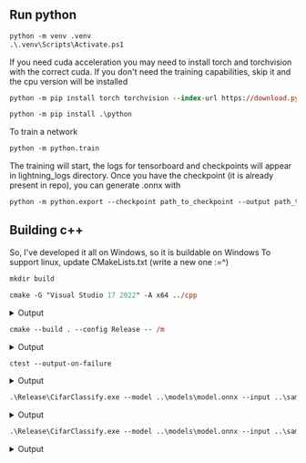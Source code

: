 ## Run python
```ps
python -m venv .venv
.\.venv\Scripts\Activate.ps1
```
If you need cuda acceleration you may need to install torch and torchvision with the correct cuda.
If you don't need the training capabilities, skip it and the cpu version will be installed

```ps
python -m pip install torch torchvision --index-url https://download.pytorch.org/whl/cu118
```

```ps
python -m pip install .\python
```

To train a network 
```ps
python -m python.train
```

The training will start, the logs for tensorboard and checkpoints will appear in lightning_logs directory. Once you have the checkpoint (it is already present in repo), you can generate .onnx with

```ps
python -m python.export --checkpoint path_to_checkpoint --output path_to_output
```


## Building c++
So, I've developed it all on Windows, so it is buildable on Windows
To support linux, update CMakeLists.txt (write a new one :=^)

```ps
mkdir build
```

```ps
cmake -G "Visual Studio 17 2022" -A x64 ../cpp
```
<details>
  <summary>Output</summary>
  -- Selecting Windows SDK version 10.0.22621.0 to target Windows 10.0.26100.
-- The CXX compiler identification is MSVC 19.37.32825.0
-- Detecting CXX compiler ABI info
-- Detecting CXX compiler ABI info - done
-- Check for working CXX compiler: C:/Program Files (x86)/Microsoft Visual Studio/2022/BuildTools/VC/Tools/MSVC/14.37.32822/bin/Hostx64/x64/cl.exe - skipped
-- Detecting CXX compile features
-- Detecting CXX compile features - done
-- The C compiler identification is MSVC 19.37.32825.0
-- Detecting C compiler ABI info
-- Detecting C compiler ABI info - done
-- Check for working C compiler: C:/Program Files (x86)/Microsoft Visual Studio/2022/BuildTools/VC/Tools/MSVC/14.37.32822/bin/Hostx64/x64/cl.exe - skipped
-- Detecting C compile features
-- Detecting C compile features - done
-- Performing Test CMAKE_HAVE_LIBC_PTHREAD
-- Performing Test CMAKE_HAVE_LIBC_PTHREAD - Failed
-- Looking for pthread_create in pthreads
-- Looking for pthread_create in pthreads - not found
-- Looking for pthread_create in pthread
-- Looking for pthread_create in pthread - not found
-- Found Threads: TRUE
-- Configuring done (4.4s)
-- Generating done (0.1s)
-- Build files have been written to: C:/Users/Oleksii/Documents/OnlineEducation/ComputerVision/cifar_classify/build
</details>

```ps
cmake --build . --config Release -- /m
```
<details>
  <summary>Output</summary>
  MSBuild version 17.7.2+d6990bcfa for .NET Framework

  1>Checking Build System
  Building Custom Rule C:/Users/Oleksii/Documents/OnlineEducation/ComputerVision/cifar_classify/cpp/ext/googletest-1.17
  .0/googlemock/CMakeLists.txt
  Building Custom Rule C:/Users/Oleksii/Documents/OnlineEducation/ComputerVision/cifar_classify/cpp/ext/googletest-1.17
  .0/googletest/CMakeLists.txt
  Building Custom Rule C:/Users/Oleksii/Documents/OnlineEducation/ComputerVision/cifar_classify/cpp/CMakeLists.txt
  Building Custom Rule C:/Users/Oleksii/Documents/OnlineEducation/ComputerVision/cifar_classify/cpp/ext/googletest-1.17
  .0/googlemock/CMakeLists.txt
  gtest-all.cc
  utils.cpp
  gtest-all.cc
  gtest-all.cc
  gmock-all.cc
  utils.vcxproj -> C:\Users\Oleksii\Documents\OnlineEducation\ComputerVision\cifar_classify\build\Release\utils.lib
  Building Custom Rule C:/Users/Oleksii/Documents/OnlineEducation/ComputerVision/cifar_classify/cpp/CMakeLists.txt
  main.cpp
  gmock-all.cc
  gmock_main.cc
  gtest.vcxproj -> C:\Users\Oleksii\Documents\OnlineEducation\ComputerVision\cifar_classify\build\lib\Release\gtest.lib
  Building Custom Rule C:/Users/Oleksii/Documents/OnlineEducation/ComputerVision/cifar_classify/cpp/ext/googletest-1.17
  .0/googletest/CMakeLists.txt
  gtest_main.cc
  Generating Code...
  Generating Code...
  gtest_main.vcxproj -> C:\Users\Oleksii\Documents\OnlineEducation\ComputerVision\cifar_classify\build\lib\Release\gtes
  t_main.lib
  CifarClassify.vcxproj -> C:\Users\Oleksii\Documents\OnlineEducation\ComputerVision\cifar_classify\build\Release\Cifar
  Classify.exe
  Building Custom Rule C:/Users/Oleksii/Documents/OnlineEducation/ComputerVision/cifar_classify/cpp/CMakeLists.txt
  test.cpp
  gmock.vcxproj -> C:\Users\Oleksii\Documents\OnlineEducation\ComputerVision\cifar_classify\build\lib\Release\gmock.lib
  gmock_main.vcxproj -> C:\Users\Oleksii\Documents\OnlineEducation\ComputerVision\cifar_classify\build\lib\Release\gmoc
  k_main.lib
  Tests.vcxproj -> C:\Users\Oleksii\Documents\OnlineEducation\ComputerVision\cifar_classify\build\Release\Tests.exe
  Building Custom Rule C:/Users/Oleksii/Documents/OnlineEducation/ComputerVision/cifar_classify/cpp/CMakeLists.txt
</details>

```ps
ctest --output-on-failure
```
<details>
  <summary>Output</summary>
  Test project C:/Users/Oleksii/Documents/OnlineEducation/ComputerVision/cifar_classify/build
    Start 1: TestPreprocessing.Normalize01
1/5 Test #1: TestPreprocessing.Normalize01 ..........   Passed    0.02 sec
    Start 2: TestPreprocessing.ResizeTo1x3x32x32
2/5 Test #2: TestPreprocessing.ResizeTo1x3x32x32 ....   Passed    0.02 sec
    Start 3: TestInference.ModelInitializes
3/5 Test #3: TestInference.ModelInitializes .........   Passed    0.08 sec
    Start 4: TestInference.ProbabilitiesAddsUpTo1
4/5 Test #4: TestInference.ProbabilitiesAddsUpTo1 ...   Passed    0.07 sec
    Start 5: TestInference.ExpectMeaningfulLabels
5/5 Test #5: TestInference.ExpectMeaningfulLabels ...   Passed    0.07 sec

100% tests passed, 0 tests failed out of 5

Total Test time (real) =   0.29 sec
</details>

```ps
.\Release\CifarClassify.exe --model ..\models\model.onnx --input ..\samples\cat.jpg
```
<details>
  <summary>Output</summary>
  class: cat, probability: 0.875078
</details>

```ps
.\Release\CifarClassify.exe --model ..\models\model.onnx --input ..\samples\automobile.jpg
```
<details>
  <summary>Output</summary>
  class: automobile, probability: 0.986446
</details>